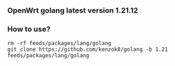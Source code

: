 ### OpenWrt golang latest version 1.21.12

### How to use?

```shell
rm -rf feeds/packages/lang/golang
git clone https://github.com/kenzok8/golang -b 1.21 feeds/packages/lang/golang
```
